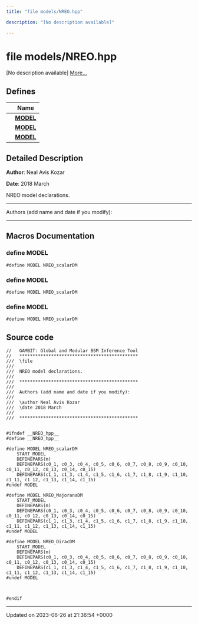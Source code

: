 ```yaml
---
title: "file models/NREO.hpp"

description: "[No description available]"

---
```


# file models/NREO.hpp

[No description available] [More...](#detailed-description)

## Defines

|                | Name           |
| -------------- | -------------- |
|  | **[MODEL](/documentation/code/files/nreo_8hpp/#define-model)**  |
|  | **[MODEL](/documentation/code/files/nreo_8hpp/#define-model)**  |
|  | **[MODEL](/documentation/code/files/nreo_8hpp/#define-model)**  |

## Detailed Description


**Author**: Neal Avis Kozar 

**Date**: 2018 March

NREO model declarations.



------------------

Authors (add name and date if you modify):



------------------




## Macros Documentation

### define MODEL

```
#define MODEL NREO_scalarDM
```


### define MODEL

```
#define MODEL NREO_scalarDM
```


### define MODEL

```
#define MODEL NREO_scalarDM
```


## Source code

```
//   GAMBIT: Global and Modular BSM Inference Tool
//   *********************************************
///  \file
///
///  NREO model declarations. 
///
///  *********************************************
///
///  Authors (add name and date if you modify):
///   
///  \author Neal Avis Kozar
///  \date 2018 March
///
///  *********************************************


#ifndef __NREO_hpp__
#define __NREO_hpp__

#define MODEL NREO_scalarDM
    START_MODEL
    DEFINEPARS(m)
    DEFINEPARS(c0_1, c0_3, c0_4, c0_5, c0_6, c0_7, c0_8, c0_9, c0_10, c0_11, c0_12, c0_13, c0_14, c0_15) 
    DEFINEPARS(c1_1, c1_3, c1_4, c1_5, c1_6, c1_7, c1_8, c1_9, c1_10, c1_11, c1_12, c1_13, c1_14, c1_15)
#undef MODEL

#define MODEL NREO_MajoranaDM
    START_MODEL
    DEFINEPARS(m)
    DEFINEPARS(c0_1, c0_3, c0_4, c0_5, c0_6, c0_7, c0_8, c0_9, c0_10, c0_11, c0_12, c0_13, c0_14, c0_15) 
    DEFINEPARS(c1_1, c1_3, c1_4, c1_5, c1_6, c1_7, c1_8, c1_9, c1_10, c1_11, c1_12, c1_13, c1_14, c1_15)
#undef MODEL

#define MODEL NREO_DiracDM
    START_MODEL
    DEFINEPARS(m)
    DEFINEPARS(c0_1, c0_3, c0_4, c0_5, c0_6, c0_7, c0_8, c0_9, c0_10, c0_11, c0_12, c0_13, c0_14, c0_15) 
    DEFINEPARS(c1_1, c1_3, c1_4, c1_5, c1_6, c1_7, c1_8, c1_9, c1_10, c1_11, c1_12, c1_13, c1_14, c1_15)
#undef MODEL



#endif
```


-------------------------------

Updated on 2023-06-26 at 21:36:54 +0000
